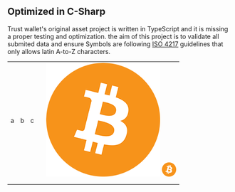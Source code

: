 ## Optimized in C-Sharp

Trust wallet's original asset project is written in TypeScript and it is missing a proper testing and optimization.
the aim of this project is to validate all submited data and ensure Symbols are following [ISO 4217](https://en.wikipedia.org/wiki/ISO_4217) guidelines that only allows latin A-to-Z characters.


|   |   |   |   |   |
|---|---|---|---|---|
| a| b  |  c |   | ![img](TrustWallet.Asset/Data/Logos/BTC_BTC.png) <img src="TrustWallet.Asset/Data/Logos/BTC_BTC.png" width="32" height="32" />  |
|   |   |   |   |   |
|   |   |   |   |   |